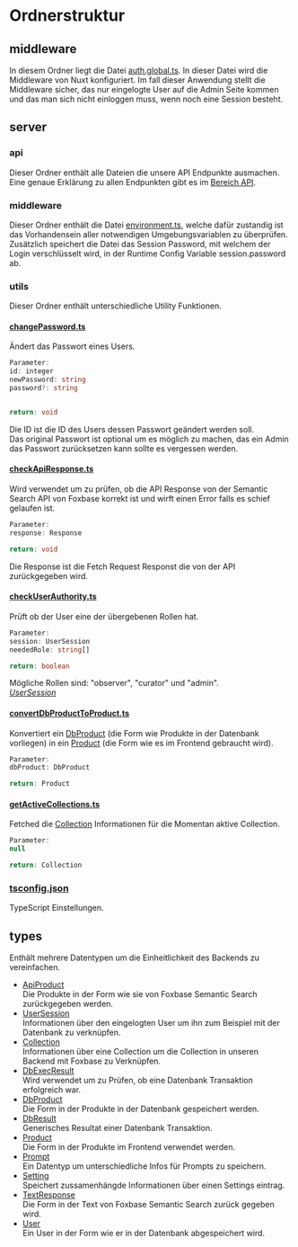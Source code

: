 # Ordnerstruktur

## middleware

In diesem Ordner liegt die Datei [auth.global.ts](https://gitlab.hsrw.eu/lv-webentwicklung/2024-25/mi/foxbase-semantische-suche/-/blob/main/middleware/auth.global.ts?ref_type=heads). In dieser Datei wird die Middleware von Nuxt konfiguriert. Im fall dieser Anwendung stellt die Middleware sicher, das nur eingelogte User auf die Admin Seite kommen und das man sich nicht einloggen muss, wenn noch eine Session besteht.

## server

### api

Dieser Ordner enthält alle Dateien die unsere API Endpunkte ausmachen. Eine genaue Erklärung zu allen Endpunkten gibt es im [Bereich API](./api/openapi.yaml).

### middleware

Dieser Ordner enthält die Datei [environment.ts](https://gitlab.hsrw.eu/lv-webentwicklung/2024-25/mi/foxbase-semantische-suche/-/blob/main/server/middleware/environment.ts?ref_type=heads), welche dafür zustandig ist das Vorhandensein aller notwendigen Umgebungsvariablen zu überprüfen. Zusätzlich speichert die Datei das Session Password, mit welchem der Login verschlüsselt wird, in der Runtime Config Variable session.password ab.

### utils

Dieser Ordner enthält unterschiedliche Utility Funktionen.

#### [changePassword.ts](https://gitlab.hsrw.eu/lv-webentwicklung/2024-25/mi/foxbase-semantische-suche/-/blob/main/server/utils/changePassword.ts?ref_type=heads)

Ändert das Passwort eines Users.

```ts
Parameter:
id: integer
newPassword: string
password?: string


return: void
```

Die ID ist die ID des Users dessen Passwort geändert werden soll. <br> Das original Passwort ist optional um es möglich zu machen, das ein Admin das Passwort zurücksetzen kann sollte es vergessen werden.

#### [checkApiResponse.ts](https://gitlab.hsrw.eu/lv-webentwicklung/2024-25/mi/foxbase-semantische-suche/-/blob/main/server/utils/checkApiResponse.ts?ref_type=heads)

Wird verwendet um zu prüfen, ob die API Response von der Semantic Search API von Foxbase korrekt ist und wirft einen Error falls es schief gelaufen ist.

```ts
Parameter:
response: Response

return: void
```

Die Response ist die Fetch Request Responst die von der API zurückgegeben wird.

#### [checkUserAuthority.ts](https://gitlab.hsrw.eu/lv-webentwicklung/2024-25/mi/foxbase-semantische-suche/-/blob/main/server/utils/checkUserAuthority.ts?ref_type=heads)

Prüft ob der User eine der übergebenen Rollen hat.

```ts
Parameter:
session: UserSession
neededRole: string[]

return: boolean
```

Mögliche Rollen sind: "observer", "curator" und "admin". <br>
[_UserSession_](https://gitlab.hsrw.eu/lv-webentwicklung/2024-25/mi/foxbase-semantische-suche/-/blob/main/server/utils/checkUserAuthority.ts?ref_type=heads)

#### [convertDbProductToProduct.ts](https://gitlab.hsrw.eu/lv-webentwicklung/2024-25/mi/foxbase-semantische-suche/-/blob/main/server/utils/convertDbProductToProduct.ts?ref_type=heads)

Konvertiert ein [DbProduct](https://gitlab.hsrw.eu/lv-webentwicklung/2024-25/mi/foxbase-semantische-suche/-/blob/main/types/DbProduct.d.ts?ref_type=heads) (die Form wie Produkte in der Datenbank vorliegen) in ein [Product](https://gitlab.hsrw.eu/lv-webentwicklung/2024-25/mi/foxbase-semantische-suche/-/blob/main/types/Product.d.ts?ref_type=heads) (die Form wie es im Frontend gebraucht wird).

```ts
Parameter:
dbProduct: DbProduct

return: Product
```

#### [getActiveCollections.ts](https://gitlab.hsrw.eu/lv-webentwicklung/2024-25/mi/foxbase-semantische-suche/-/blob/main/server/utils/getActiveCollection.ts?ref_type=heads)

Fetched die [Collection](https://gitlab.hsrw.eu/lv-webentwicklung/2024-25/mi/foxbase-semantische-suche/-/blob/main/types/Collection.d.ts?ref_type=heads) Informationen für die Momentan aktive Collection.

```ts
Parameter:
null

return: Collection
```

### [tsconfig.json](https://gitlab.hsrw.eu/lv-webentwicklung/2024-25/mi/foxbase-semantische-suche/-/blob/main/server/tsconfig.json)

TypeScript Einstellungen.

## types

Enthält mehrere Datentypen um die Einheitlichkeit des Backends zu vereinfachen.

- [ApiProduct](https://gitlab.hsrw.eu/lv-webentwicklung/2024-25/mi/foxbase-semantische-suche/-/blob/main/types/ApiProduct.d.ts) <br> Die Produkte in der Form wie sie von Foxbase Semantic Search zurückgegeben werden.
- [UserSession](https://gitlab.hsrw.eu/lv-webentwicklung/2024-25/mi/foxbase-semantische-suche/-/blob/main//types/auth.d.ts) <br> Informationen über den eingelogten User um ihn zum Beispiel mit der Datenbank zu verknüpfen.
- [Collection](https://gitlab.hsrw.eu/lv-webentwicklung/2024-25/mi/foxbase-semantische-suche/-/blob/main//types/Collection.d.ts) <br> Informationen über eine Collection um die Collection in unseren Backend mit Foxbase zu Verknüpfen.
- [DbExecResult](https://gitlab.hsrw.eu/lv-webentwicklung/2024-25/mi/foxbase-semantische-suche/-/blob/main//types/DbExecResult.d.ts) <br> Wird verwendet um zu Prüfen, ob eine Datenbank Transaktion erfolgreich war.
- [DbProduct](https://gitlab.hsrw.eu/lv-webentwicklung/2024-25/mi/foxbase-semantische-suche/-/blob/main//types/DbProduct.d.ts) <br> Die Form in der Produkte in der Datenbank gespeichert werden.
- [DbResult](https://gitlab.hsrw.eu/lv-webentwicklung/2024-25/mi/foxbase-semantische-suche/-/blob/main//types/DbResult.d.ts) <br> Generisches Resultat einer Datenbank Transaktion.
- [Product](https://gitlab.hsrw.eu/lv-webentwicklung/2024-25/mi/foxbase-semantische-suche/-/blob/main//types/Product.d.ts) <br> Die Form in der Produkte im Frontend verwendet werden.
- [Prompt](https://gitlab.hsrw.eu/lv-webentwicklung/2024-25/mi/foxbase-semantische-suche/-/blob/main//types/Prompt.d.ts) <br> Ein Datentyp um unterschiedliche Infos für Prompts zu speichern.
- [Setting](https://gitlab.hsrw.eu/lv-webentwicklung/2024-25/mi/foxbase-semantische-suche/-/blob/main//types/Setting.d.ts) <br> Speichert zussamenhängde Informationen über einen Settings eintrag.
- [TextResponse](https://gitlab.hsrw.eu/lv-webentwicklung/2024-25/mi/foxbase-semantische-suche/-/blob/main//types/TextResponse.d.ts) <br> Die Form in der Text von Foxbase Semantic Search zurück gegeben wird.
- [User](https://gitlab.hsrw.eu/lv-webentwicklung/2024-25/mi/foxbase-semantische-suche/-/blob/main//types/User.d.ts) <br> Ein User in der Form wie er in der Datenbank abgespeichert wird.
